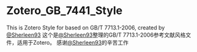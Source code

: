# Zotero_GB_7441_Style
This is Zotero Style for based on GB/T 7713.1-2006, created by [@Sherleen93](https://github.com/Sherleen93)
这个是[@Sherleen93](https://github.com/Sherleen93)整理的GB/T 7713.1-2006参考文献风格文件，适用于Zotero。
感谢[@Sherleen93](https://github.com/Sherleen93)的辛苦工作
